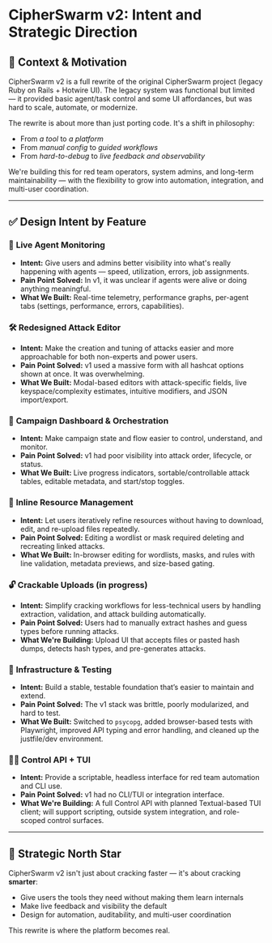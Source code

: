 # CipherSwarm v2: Intent and Strategic Direction

## 🔄 Context & Motivation

CipherSwarm v2 is a full rewrite of the original CipherSwarm project (legacy Ruby on Rails + Hotwire UI). The legacy system was functional but limited — it provided basic agent/task control and some UI affordances, but was hard to scale, automate, or modernize.

The rewrite is about more than just porting code. It's a shift in philosophy:

- From _a tool_ to _a platform_
- From _manual config_ to _guided workflows_
- From _hard-to-debug_ to _live feedback and observability_

We're building this for red team operators, system admins, and long-term maintainability — with the flexibility to grow into automation, integration, and multi-user coordination.

---

## ✅ Design Intent by Feature

### 🧠 **Live Agent Monitoring**

- **Intent:** Give users and admins better visibility into what's really happening with agents — speed, utilization, errors, job assignments.
- **Pain Point Solved:** In v1, it was unclear if agents were alive or doing anything meaningful.
- **What We Built:** Real-time telemetry, performance graphs, per-agent tabs (settings, performance, errors, capabilities).

### 🛠️ **Redesigned Attack Editor**

- **Intent:** Make the creation and tuning of attacks easier and more approachable for both non-experts and power users.
- **Pain Point Solved:** v1 used a massive form with all hashcat options shown at once. It was overwhelming.
- **What We Built:** Modal-based editors with attack-specific fields, live keyspace/complexity estimates, intuitive modifiers, and JSON import/export.

### 🎯 **Campaign Dashboard & Orchestration**

- **Intent:** Make campaign state and flow easier to control, understand, and monitor.
- **Pain Point Solved:** v1 had poor visibility into attack order, lifecycle, or status.
- **What We Built:** Live progress indicators, sortable/controllable attack tables, editable metadata, and start/stop toggles.

### 📂 **Inline Resource Management**

- **Intent:** Let users iteratively refine resources without having to download, edit, and re-upload files repeatedly.
- **Pain Point Solved:** Editing a wordlist or mask required deleting and recreating linked attacks.
- **What We Built:** In-browser editing for wordlists, masks, and rules with line validation, metadata previews, and size-based gating.

### 🔓 **Crackable Uploads (in progress)**

- **Intent:** Simplify cracking workflows for less-technical users by handling extraction, validation, and attack building automatically.
- **Pain Point Solved:** Users had to manually extract hashes and guess types before running attacks.
- **What We're Building:** Upload UI that accepts files or pasted hash dumps, detects hash types, and pre-generates attacks.

### 🧪 **Infrastructure & Testing**

- **Intent:** Build a stable, testable foundation that’s easier to maintain and extend.
- **Pain Point Solved:** The v1 stack was brittle, poorly modularized, and hard to test.
- **What We Built:** Switched to `psycopg`, added browser-based tests with Playwright, improved API typing and error handling, and cleaned up the justfile/dev environment.

### 🧑‍💻 **Control API + TUI**

- **Intent:** Provide a scriptable, headless interface for red team automation and CLI use.
- **Pain Point Solved:** v1 had no CLI/TUI or integration interface.
- **What We're Building:** A full Control API with planned Textual-based TUI client; will support scripting, outside system integration, and role-scoped control surfaces.

---

## 🧭 Strategic North Star

CipherSwarm v2 isn't just about cracking faster — it's about cracking **smarter**:

- Give users the tools they need without making them learn internals
- Make live feedback and visibility the default
- Design for automation, auditability, and multi-user coordination

This rewrite is where the platform becomes real.
